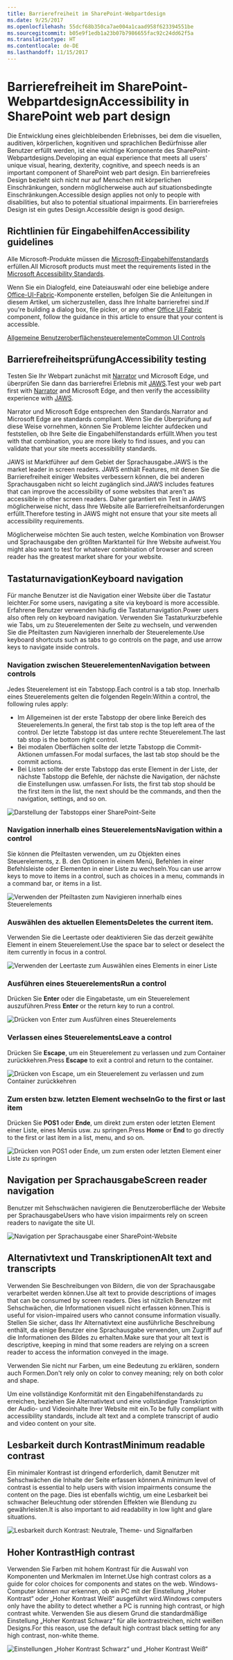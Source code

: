 ```yaml
---
title: Barrierefreiheit im SharePoint-Webpartdesign
ms.date: 9/25/2017
ms.openlocfilehash: 55dcf68b350ca7ae004a1caad958f623394551be
ms.sourcegitcommit: b05e9f1edb1a23b07b7986655fac92c24dd62f5a
ms.translationtype: HT
ms.contentlocale: de-DE
ms.lasthandoff: 11/15/2017
---
```

<!--Based on how rough this content is in it's current state, i'm going to pull it from this initial release so we can edit and better prepare. -->




# <a name="accessibility-in-sharepoint-web-part-design"></a><span data-ttu-id="23449-102">Barrierefreiheit im SharePoint-Webpartdesign</span><span class="sxs-lookup"><span data-stu-id="23449-102">Accessibility in SharePoint web part design</span></span>

<span data-ttu-id="23449-103">Die Entwicklung eines gleichbleibenden Erlebnisses, bei dem die visuellen, auditiven, körperlichen, kognitiven und sprachlichen Bedürfnisse aller Benutzer erfüllt werden, ist eine wichtige Komponente des SharePoint-Webpartdesigns.</span><span class="sxs-lookup"><span data-stu-id="23449-103">Developing an equal experience that meets all users' unique visual, hearing, dexterity, cognitive, and speech needs is an important component of SharePoint web part design.</span></span> <span data-ttu-id="23449-104">Ein barrierefreies Design bezieht sich nicht nur auf Menschen mit körperlichen Einschränkungen, sondern möglicherweise auch auf situationsbedingte Einschränkungen.</span><span class="sxs-lookup"><span data-stu-id="23449-104">Accessible design applies not only to people with disabilities, but also to potential situational impairments.</span></span> <span data-ttu-id="23449-105">Ein barrierefreies Design ist ein gutes Design.</span><span class="sxs-lookup"><span data-stu-id="23449-105">Accessible design is good design.</span></span>

## <a name="accessibility-guidelines"></a><span data-ttu-id="23449-106">Richtlinien für Eingabehilfen</span><span class="sxs-lookup"><span data-stu-id="23449-106">Accessibility guidelines</span></span>

<!-- Make sure that this is an external resource that folks can access. Original link was to a OneNote file. -->
<span data-ttu-id="23449-107">Alle Microsoft-Produkte müssen die [Microsoft-Eingabehilfenstandards](https://microsoft.sharepoint.com/teams/msenable/Pages/MASDetails.aspx
"Link zu den Microsoft-Eingabehilfenstandards") erfüllen.</span><span class="sxs-lookup"><span data-stu-id="23449-107">All Microsoft products must meet the requirements listed in the [Microsoft Accessibility Standards](https://microsoft.sharepoint.com/teams/msenable/Pages/MASDetails.aspx
"Link to Microsoft Accesssibility Standards").</span></span>  

<!-- Fabric components are not designed to be accessible already? And, shouldn't components that aren't based on Fabric also be accessible? -->

<span data-ttu-id="23449-108">Wenn Sie ein Dialogfeld, eine Dateiauswahl oder eine beliebige andere [Office-UI-Fabric](https://dev.office.com/fabric#/components)-Komponente erstellen, befolgen Sie die Anleitungen in diesem Artikel, um sicherzustellen, dass Ihre Inhalte barrierefrei sind.</span><span class="sxs-lookup"><span data-stu-id="23449-108">If you're building a dialog box, file picker, or any other [Office UI Fabric](https://dev.office.com/fabric#/components) component, follow the guidance in this article to ensure that your content is accessible.</span></span> 

<!-- Not sure why we have that link? It currently goes to the OneNote file. Where is the Common UI Controls content? Is that related to accessibility? -->

[<span data-ttu-id="23449-109">Allgemeine Benutzeroberflächensteuerelemente</span><span class="sxs-lookup"><span data-stu-id="23449-109">Common UI Controls</span></span>](https://microsoft.sharepoint.com/teams/STS/_layouts/OneNote.aspx?id=%2Fteams%2FSTS%2FShared%20Documents%2FSP%20Accessibility%2FAccessibility%20Guidance&wd=target%28Accessibility%20101.one%7C0005C142-938C-4411-B543-B9F4199E19B3%2FEverything%20you%20need%20to%20know%20about%20Accessibility%7CE099AFE3-8804-4E1F-BA50-99493AB8A3D0%2F%29 "Link zu allgemeinen Benutzeroberflächensteuerelementen")

## <a name="accessibility-testing"></a><span data-ttu-id="23449-110">Barrierefreiheitsprüfung</span><span class="sxs-lookup"><span data-stu-id="23449-110">Accessibility testing</span></span>

<!-- FYI, I added links. Can we assume that our target audience uses the Edge browser? -->

<span data-ttu-id="23449-111">Testen Sie Ihr Webpart zunächst mit [Narrator](https://support.microsoft.com/de-DE/help/22798/windows-10-narrator-get-started) und Microsoft Edge, und überprüfen Sie dann das barrierefrei Erlebnis mit [JAWS](http://www.freedomscientific.com/Products/Blindness/JAWS).</span><span class="sxs-lookup"><span data-stu-id="23449-111">Test your web part first with [Narrator](https://support.microsoft.com/de-DE/help/22798/windows-10-narrator-get-started) and Microsoft Edge, and then verify the accessibility experience with [JAWS](http://www.freedomscientific.com/Products/Blindness/JAWS).</span></span>

<span data-ttu-id="23449-112">Narrator und Microsoft Edge entsprechen den Standards.</span><span class="sxs-lookup"><span data-stu-id="23449-112">Narrator and Microsoft Edge are standards compliant.</span></span> <span data-ttu-id="23449-113">Wenn Sie die Überprüfung auf diese Weise vornehmen, können Sie Probleme leichter aufdecken und feststellen, ob Ihre Seite die Eingabehilfenstandards erfüllt.</span><span class="sxs-lookup"><span data-stu-id="23449-113">When you test with that combination, you are more likely to find issues, and you can validate that your site meets accessibility standards.</span></span> 

<span data-ttu-id="23449-114">JAWS ist Marktführer auf dem Gebiet der Sprachausgabe.</span><span class="sxs-lookup"><span data-stu-id="23449-114">JAWS is the market leader in screen readers.</span></span> <span data-ttu-id="23449-115">JAWS enthält Features, mit denen Sie die Barrierefreiheit einiger Websites verbessern können, die bei anderen Sprachausgaben nicht so leicht zugänglich sind.</span><span class="sxs-lookup"><span data-stu-id="23449-115">JAWS includes features that can improve the accessibility of some websites that aren't as accessible in other screen readers.</span></span> <span data-ttu-id="23449-116">Daher garantiert ein Test in JAWS möglicherweise nicht, dass Ihre Website alle Barrierefreiheitsanforderungen erfüllt.</span><span class="sxs-lookup"><span data-stu-id="23449-116">Therefore testing in JAWS might not ensure that your site meets all accessibility requirements.</span></span> 
 
<span data-ttu-id="23449-117">Möglicherweise möchten Sie auch testen, welche Kombination von Browser und Sprachausgabe den größten Marktanteil für Ihre Website aufweist.</span><span class="sxs-lookup"><span data-stu-id="23449-117">You might also want to test for whatever combination of browser and screen reader has the greatest market share for your website.</span></span>

<!-- Delete? This doesn't seem like text that should be in externally published docs? 
When suppliers test with JAWS, we ask them to repro identified bugs with Narrator and Edge. In the case a bug does not repro with Narrator/Edge it is sent to Mary Smith who works with VFO for a Jaws specific fix. 
-->

## <a name="keyboard-navigation"></a><span data-ttu-id="23449-118">Tastaturnavigation</span><span class="sxs-lookup"><span data-stu-id="23449-118">Keyboard navigation</span></span>

<!-- Is this section telling people how to navigate via a keyboard, or how to design to optimize for keyboard navigation? If the former, . -->

<span data-ttu-id="23449-119">Für manche Benutzer ist die Navigation einer Website über die Tastatur leichter.</span><span class="sxs-lookup"><span data-stu-id="23449-119">For some users, navigating a site via keyboard is more accessible.</span></span> <span data-ttu-id="23449-120">Erfahrene Benutzer verwenden häufig die Tastaturnavigation.</span><span class="sxs-lookup"><span data-stu-id="23449-120">Power users also often rely on keyboard navigation.</span></span> <span data-ttu-id="23449-121">Verwenden Sie Tastaturkurzbefehle wie Tabs, um zu Steuerelementen der Seite zu wechseln, und verwenden Sie die Pfeiltasten zum Navigieren innerhalb der Steuerelemente.</span><span class="sxs-lookup"><span data-stu-id="23449-121">Use keyboard shortcuts such as tabs to go controls on the page, and use arrow keys to navigate inside controls.</span></span>

### <a name="navigation-between-controls"></a><span data-ttu-id="23449-122">Navigation zwischen Steuerelementen</span><span class="sxs-lookup"><span data-stu-id="23449-122">Navigation between controls</span></span>

<span data-ttu-id="23449-123">Jedes Steuerelement ist ein Tabstopp.</span><span class="sxs-lookup"><span data-stu-id="23449-123">Each control is a tab stop.</span></span> <span data-ttu-id="23449-124">Innerhalb eines Steuerelements gelten die folgenden Regeln:</span><span class="sxs-lookup"><span data-stu-id="23449-124">Within a control, the following rules apply:</span></span>

- <span data-ttu-id="23449-125">Im Allgemeinen ist der erste Tabstopp der obere linke Bereich des Steuerelements.</span><span class="sxs-lookup"><span data-stu-id="23449-125">In general, the first tab stop is the top left area of the control.</span></span> <span data-ttu-id="23449-126">Der letzte Tabstopp ist das untere rechte Steuerelement.</span><span class="sxs-lookup"><span data-stu-id="23449-126">The last tab stop is the bottom right control.</span></span>
- <span data-ttu-id="23449-127">Bei modalen Oberflächen sollte der letzte Tabstopp die Commit-Aktionen umfassen.</span><span class="sxs-lookup"><span data-stu-id="23449-127">For modal surfaces, the last tab stop should be the commit actions.</span></span>
- <span data-ttu-id="23449-128">Bei Listen sollte der erste Tabstopp das erste Element in der Liste, der nächste Tabstopp die Befehle, der nächste die Navigation, der nächste die Einstellungen usw. umfassen.</span><span class="sxs-lookup"><span data-stu-id="23449-128">For lists, the first tab stop should be the first item in the list, the next should be the commands, and then the navigation, settings, and so on.</span></span>

<!-- We should make sure the content in the accessibility topic is accessibible. ;) Please describe the information that the image conveys; something like this (also consider making the image an actual screen shot, that might be more clear):

In the following image:
The first tab is the list item.
The second tab is the command.
The third tab is the navigation.
-->
![Darstellung der Tabstopps einer SharePoint-Seite](https://i.imgur.com/Vn3VosN.png)

### <a name="navigation-within-a-control"></a><span data-ttu-id="23449-130">Navigation innerhalb eines Steuerelements</span><span class="sxs-lookup"><span data-stu-id="23449-130">Navigation within a control</span></span>

<span data-ttu-id="23449-131">Sie können die Pfeiltasten verwenden, um zu Objekten eines Steuerelements, z. B. den Optionen in einem Menü, Befehlen in einer Befehlsleiste oder Elementen in einer Liste zu wechseln.</span><span class="sxs-lookup"><span data-stu-id="23449-131">You can use arrow keys to move to items in a control, such as choices in a menu, commands in a command bar, or items in a list.</span></span>

<!-- This image is not very clear. Do you need to have the "blank" list box on the left? -->

![Verwenden der Pfeiltasten zum Navigieren innerhalb eines Steuerelements](https://i.imgur.com/vF0Nk73.png)

### <a name="selecting-the-current-item"></a><span data-ttu-id="23449-133">Auswählen des aktuellen Elements</span><span class="sxs-lookup"><span data-stu-id="23449-133">Deletes the current item.</span></span>

<span data-ttu-id="23449-134">Verwenden Sie die Leertaste oder deaktivieren Sie das derzeit gewählte Element in einem Steuerelement.</span><span class="sxs-lookup"><span data-stu-id="23449-134">Use the space bar to select or deselect the item currently in focus in a control.</span></span>

![Verwenden der Leertaste zum Auswählen eines Elements in einer Liste](https://i.imgur.com/j3fBKPl.png)

### <a name="run-a-control"></a><span data-ttu-id="23449-136">Ausführen eines Steuerelements</span><span class="sxs-lookup"><span data-stu-id="23449-136">Run a control</span></span>

<span data-ttu-id="23449-137">Drücken Sie **Enter** oder die Eingabetaste, um ein Steuerelement auszuführen.</span><span class="sxs-lookup"><span data-stu-id="23449-137">Press **Enter** or the return key to run a control.</span></span>

![Drücken von Enter zum Ausführen eines Steuerelements](https://i.imgur.com/s0nMPdT.png)

### <a name="leave-a-control"></a><span data-ttu-id="23449-139">Verlassen eines Steuerelements</span><span class="sxs-lookup"><span data-stu-id="23449-139">Leave a control</span></span>

<span data-ttu-id="23449-140">Drücken Sie **Escape**, um ein Steuerelement zu verlassen und zum Container zurückkehren.</span><span class="sxs-lookup"><span data-stu-id="23449-140">Press **Escape** to exit a control and return to the container.</span></span>

![Drücken von Escape, um ein Steuerelement zu verlassen und zum Container zurückkehren](https://i.imgur.com/uD99zIX.png)

### <a name="go-to-the-first-or-last-item"></a><span data-ttu-id="23449-142">Zum ersten bzw. letzten Element wechseln</span><span class="sxs-lookup"><span data-stu-id="23449-142">Go to the first or last item</span></span>

<span data-ttu-id="23449-143">Drücken Sie **POS1** oder **Ende**, um direkt zum ersten oder letzten Element einer Liste, eines Menüs usw. zu springen.</span><span class="sxs-lookup"><span data-stu-id="23449-143">Press **Home** or **End** to go directly to the first or last item in a list, menu, and so on.</span></span>

![Drücken von  POS1 oder Ende, um zum ersten oder letzten Element einer Liste zu springen](https://i.imgur.com/gGKsh74.png)


## <a name="screen-reader-navigation"></a><span data-ttu-id="23449-145">Navigation per Sprachausgabe</span><span class="sxs-lookup"><span data-stu-id="23449-145">Screen reader navigation</span></span>

<span data-ttu-id="23449-146">Benutzer mit Sehschwächen navigieren die Benutzeroberfläche der Website per Sprachausgabe</span><span class="sxs-lookup"><span data-stu-id="23449-146">Users who have vision impairments rely on screen readers to navigate the site UI.</span></span> 

<!-- Narrator isn't a third-party product. This image needs more text/explanation; please also clarify the alt text. Is this section important, or can it be removed, given the previous mention of testing with Narrator and JAWS? Again, the intent/target audience for this information isn't clear - is it for the user, or the designer? Can you explain why this information is important from the designer's POV? -->

![Navigation per Sprachausgabe einer SharePoint-Website](https://i.imgur.com/ar23o3X.png)

## <a name="alt-text-and-transcripts"></a><span data-ttu-id="23449-148">Alternativtext und Transkriptionen</span><span class="sxs-lookup"><span data-stu-id="23449-148">Alt text and transcripts</span></span>

<span data-ttu-id="23449-149">Verwenden Sie Beschreibungen von Bildern, die von der Sprachausgabe verarbeitet werden können.</span><span class="sxs-lookup"><span data-stu-id="23449-149">Use alt text to provide descriptions of images that can be consumed by screen readers.</span></span> <span data-ttu-id="23449-150">Dies ist nützlich Benutzer mit Sehschwächen, die Informationen visuell nicht erfassen können.</span><span class="sxs-lookup"><span data-stu-id="23449-150">This is useful for vision-impaired users who cannot consume information visually.</span></span> <span data-ttu-id="23449-151">Stellen Sie sicher, dass Ihr Alternativtext eine ausführliche Beschreibung enthält, da einige Benutzer eine Sprachausgabe verwenden, um Zugriff auf die Informationen des Bildes zu erhalten.</span><span class="sxs-lookup"><span data-stu-id="23449-151">Make sure that your alt text is descriptive, keeping in mind that some readers are relying on a screen reader to access the information conveyed in the image.</span></span> 

<span data-ttu-id="23449-152">Verwenden Sie nicht nur Farben, um eine Bedeutung zu erklären, sondern auch Formen.</span><span class="sxs-lookup"><span data-stu-id="23449-152">Don't rely only on color to convey meaning; rely on both color and shape.</span></span>

<span data-ttu-id="23449-153">Um eine vollständige Konformität mit den Eingabehilfenstandards zu erreichen, beziehen Sie Alternativtext und eine vollständige Transkription der Audio- und Videoinhalte Ihrer Website mit ein.</span><span class="sxs-lookup"><span data-stu-id="23449-153">To be fully compliant with accessibility standards, include alt text and a complete transcript of audio and video content on your site.</span></span>

## <a name="minimum-readable-contrast"></a><span data-ttu-id="23449-154">Lesbarkeit durch Kontrast</span><span class="sxs-lookup"><span data-stu-id="23449-154">Minimum readable contrast</span></span>

<span data-ttu-id="23449-155">Ein minimaler Kontrast ist dringend erforderlich, damit Benutzer mit Sehschwächen die Inhalte der Seite erfassen können.</span><span class="sxs-lookup"><span data-stu-id="23449-155">A minimum level of contrast is essential to help users with vision impairments consume the content on the page.</span></span> <span data-ttu-id="23449-156">Dies ist ebenfalls wichtig, um eine Lesbarkeit bei schwacher Beleuchtung oder störenden Effekten wie Blendung zu gewährleisten.</span><span class="sxs-lookup"><span data-stu-id="23449-156">It is also important to aid readability in low light and glare situations.</span></span> 

<!-- Convert this image into a table, for accessibility. ;) -->

![Lesbarkeit durch Kontrast: Neutrale, Theme- und Signalfarben](https://i.imgur.com/L7pSF1w.png)


## <a name="high-contrast"></a><span data-ttu-id="23449-158">Hoher Kontrast</span><span class="sxs-lookup"><span data-stu-id="23449-158">High contrast</span></span>

<span data-ttu-id="23449-159">Verwenden Sie Farben mit hohem Kontrast für die Auswahl von Komponenten und Merkmalen im Internet.</span><span class="sxs-lookup"><span data-stu-id="23449-159">Use high contrast colors as a guide for color choices for components and states on the web.</span></span> <span data-ttu-id="23449-160">Windows-Computer können nur erkennen, ob ein PC mit der Einstellung „Hoher Kontrast“ oder „Hoher Kontrast Weiß“ ausgeführt wird.</span><span class="sxs-lookup"><span data-stu-id="23449-160">Windows computers only have the ability to detect whether a PC is running high contrast, or high contrast white.</span></span> <span data-ttu-id="23449-161">Verwenden Sie aus diesem Grund die standardmäßige Einstellung „Hoher Kontrast Schwarz“ für alle kontrastreichen, nicht weißen Designs.</span><span class="sxs-lookup"><span data-stu-id="23449-161">For this reason, use the default high contrast black setting for any high contrast, non-white theme.</span></span>

<!-- In the left part of the image, I think the title should be "High Contrast Black". -->

![Einstellungen „Hoher Kontrast Schwarz“ und „Hoher Kontrast Weiß“](https://i.imgur.com/qvTFzd4.png)





